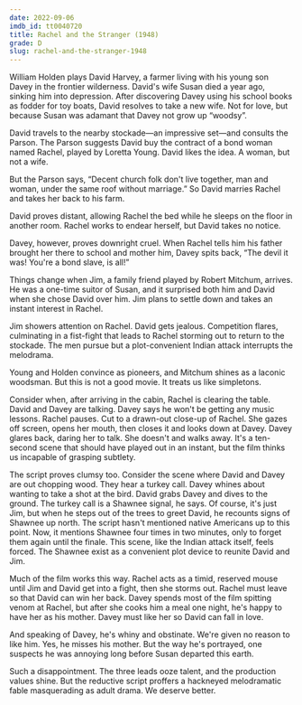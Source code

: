 ```yaml
---
date: 2022-09-06
imdb_id: tt0040720
title: Rachel and the Stranger (1948)
grade: D
slug: rachel-and-the-stranger-1948
---
```


William Holden plays David Harvey, a farmer living with his young son Davey in the frontier wilderness. David's wife Susan died a year ago, sinking him into depression. After discovering Davey using his school books as fodder for toy boats, David resolves to take a new wife. Not for love, but because Susan was adamant that Davey not grow up “woodsy”.

<!-- end -->

David travels to the nearby stockade—an impressive set—and consults the Parson. The Parson suggests David buy the contract of a bond woman named Rachel, played by Loretta Young. David likes the idea. A woman, but not a wife.

But the Parson says, “Decent church folk don't live together, man and woman, under the same roof without marriage.” So David marries Rachel and takes her back to his farm.

David proves distant, allowing Rachel the bed while he sleeps on the floor in another room. Rachel works to endear herself, but David takes no notice.

Davey, however, proves downright cruel. When Rachel tells him his father brought her there to school and mother him, Davey spits back, “The devil it was! You're a bond slave, is all!”

Things change when Jim, a family friend played by Robert Mitchum, arrives. He was a one-time suitor of Susan, and it surprised both him and David when she chose David over him. Jim plans to settle down and takes an instant interest in Rachel.

Jim showers attention on Rachel. David gets jealous. Competition flares, culminating in a fist-fight that leads to Rachel storming out to return to the stockade. The men pursue but a plot-convenient Indian attack interrupts the melodrama.

Young and Holden convince as pioneers, and Mitchum shines as a laconic woodsman. But this is not a good movie. It treats us like simpletons.

Consider when, after arriving in the cabin, Rachel is clearing the table. David and Davey are talking. Davey says he won't be getting any music lessons. Rachel pauses. Cut to a drawn-out close-up of Rachel. She gazes off screen, opens her mouth, then closes it and looks down at Davey. Davey glares back, daring her to talk. She doesn't and walks away. It's a ten-second scene that should have played out in an instant, but the film thinks us incapable of grasping subtlety.

The script proves clumsy too. Consider the scene where David and Davey are out chopping wood. They hear a turkey call. Davey whines about wanting to take a shot at the bird. David grabs Davey and dives to the ground. The turkey call is a Shawnee signal, he says. Of course, it's just Jim, but when he steps out of the trees to greet David, he recounts signs of Shawnee up north. The script hasn't mentioned native Americans up to this point. Now, it mentions Shawnee four times in two minutes, only to forget them again until the finale. This scene, like the Indian attack itself, feels forced. The Shawnee exist as a convenient plot device to reunite David and Jim.

Much of the film works this way. Rachel acts as a timid, reserved mouse until Jim and David get into a fight, then she storms out. Rachel must leave so that David can win her back. Davey spends most of the film spitting venom at Rachel, but after she cooks him a meal one night, he's happy to have her as his mother. Davey must like her so David can fall in love.

And speaking of Davey, he's whiny and obstinate. We're given no reason to like him. Yes, he misses his mother. But the way he's portrayed, one suspects he was annoying long before Susan departed this earth.

Such a disappointment. The three leads ooze talent, and the production values shine. But the reductive script proffers a hackneyed melodramatic fable masquerading as adult drama. We deserve better.